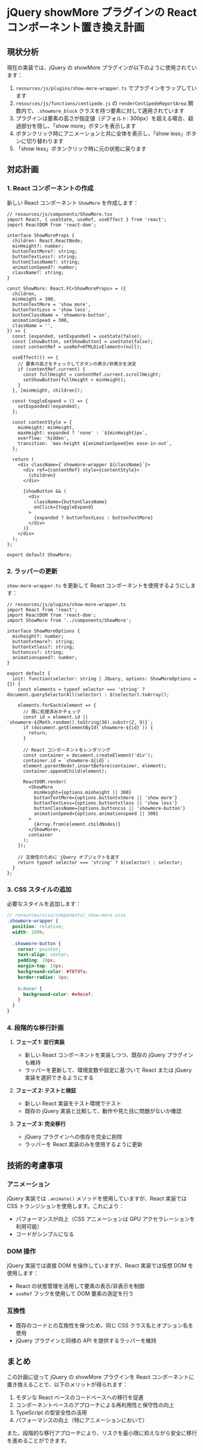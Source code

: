 
# jQuery showMore プラグインの React コンポーネント置き換え計画

## 現状分析

現在の実装では、jQuery の showMore プラグインが以下のように使用されています：

1. `resources/js/plugins/show-more-wrapper.ts` でプラグインをラップしています
2. `resources/js/functions/centipede.js` の `renderCentipedeReportArea` 関数内で、`.showmore_block` クラスを持つ要素に対して適用されています
3. プラグインは要素の高さが指定値（デフォルト: 300px）を超える場合、超過部分を隠し、「show more」ボタンを表示します
4. ボタンクリック時にアニメーションと共に全体を表示し、「show less」ボタンに切り替わります
5. 「show less」ボタンクリック時に元の状態に戻ります

## 対応計画

### 1. React コンポーネントの作成

新しい React コンポーネント `ShowMore` を作成します：

```tsx
// resources/js/components/ShowMore.tsx
import React, { useState, useRef, useEffect } from 'react';
import ReactDOM from 'react-dom';

interface ShowMoreProps {
  children: React.ReactNode;
  minHeight?: number;
  buttonTextMore?: string;
  buttonTextLess?: string;
  buttonClassName?: string;
  animationSpeed?: number;
  className?: string;
}

const ShowMore: React.FC<ShowMoreProps> = ({
  children,
  minHeight = 300,
  buttonTextMore = 'show more',
  buttonTextLess = 'show less',
  buttonClassName = 'showmore-button',
  animationSpeed = 300,
  className = '',
}) => {
  const [expanded, setExpanded] = useState(false);
  const [showButton, setShowButton] = useState(false);
  const contentRef = useRef<HTMLDivElement>(null);

  useEffect(() => {
    // 要素の高さをチェックしてボタンの表示/非表示を決定
    if (contentRef.current) {
      const fullHeight = contentRef.current.scrollHeight;
      setShowButton(fullHeight > minHeight);
    }
  }, [minHeight, children]);

  const toggleExpand = () => {
    setExpanded(!expanded);
  };

  const contentStyle = {
    minHeight: minHeight,
    maxHeight: expanded ? 'none' : `${minHeight}px`,
    overflow: 'hidden',
    transition: `max-height ${animationSpeed}ms ease-in-out`,
  };

  return (
    <div className={`showmore-wrapper ${className}`}>
      <div ref={contentRef} style={contentStyle}>
        {children}
      </div>
      
      {showButton && (
        <div 
          className={buttonClassName} 
          onClick={toggleExpand}
        >
          {expanded ? buttonTextLess : buttonTextMore}
        </div>
      )}
    </div>
  );
};

export default ShowMore;
```

### 2. ラッパーの更新

`show-more-wrapper.ts` を更新して React コンポーネントを使用するようにします：

```tsx
// resources/js/plugins/show-more-wrapper.ts
import React from 'react';
import ReactDOM from 'react-dom';
import ShowMore from '../components/ShowMore';

interface ShowMoreOptions {
  minheight?: number;
  buttontxtmore?: string;
  buttontxtless?: string;
  buttoncss?: string;
  animationspeed?: number;
}

export default {
  init: function(selector: string | JQuery, options: ShowMoreOptions = {}) {
    const elements = typeof selector === 'string' ? document.querySelectorAll(selector) : $(selector).toArray();
    
    elements.forEach(element => {
      // 既に処理済みかチェック
      const id = element.id || `showmore-${Math.random().toString(36).substr(2, 9)}`;
      if (document.getElementById(`showmore-${id}`)) {
        return;
      }
      
      // React コンポーネントをレンダリング
      const container = document.createElement('div');
      container.id = `showmore-${id}`;
      element.parentNode?.insertBefore(container, element);
      container.appendChild(element);
      
      ReactDOM.render(
        <ShowMore
          minHeight={options.minheight || 300}
          buttonTextMore={options.buttontxtmore || 'show more'}
          buttonTextLess={options.buttontxtless || 'show less'}
          buttonClassName={options.buttoncss || 'showmore-button'}
          animationSpeed={options.animationspeed || 300}
        >
          {Array.from(element.childNodes)}
        </ShowMore>,
        container
      );
    });
    
    // 互換性のために jQuery オブジェクトを返す
    return typeof selector === 'string' ? $(selector) : selector;
  }
};
```

### 3. CSS スタイルの追加

必要なスタイルを追加します：

```scss
// resources/scss/components/_show-more.scss
.showmore-wrapper {
  position: relative;
  width: 100%;
  
  .showmore-button {
    cursor: pointer;
    text-align: center;
    padding: 10px;
    margin-top: 10px;
    background-color: #f8f9fa;
    border-radius: 4px;
    
    &:hover {
      background-color: #e9ecef;
    }
  }
}
```

### 4. 段階的な移行計画

1. **フェーズ 1: 並行実装**
    - 新しい React コンポーネントを実装しつつ、既存の jQuery プラグインも維持
    - ラッパーを更新して、環境変数や設定に基づいて React または jQuery 実装を選択できるようにする

2. **フェーズ 2: テストと検証**
    - 新しい React 実装をテスト環境でテスト
    - 既存の jQuery 実装と比較して、動作や見た目に問題がないか確認

3. **フェーズ 3: 完全移行**
    - jQuery プラグインへの依存を完全に削除
    - ラッパーを React 実装のみを使用するように更新

## 技術的考慮事項

### アニメーション

jQuery 実装では `.animate()` メソッドを使用していますが、React 実装では CSS トランジションを使用します。これにより：
- パフォーマンスが向上（CSS アニメーションは GPU アクセラレーションを利用可能）
- コードがシンプルになる

### DOM 操作

jQuery 実装では直接 DOM を操作していますが、React 実装では仮想 DOM を使用します：
- React の状態管理を活用して要素の表示/非表示を制御
- `useRef` フックを使用して DOM 要素の測定を行う

### 互換性

- 既存のコードとの互換性を保つため、同じ CSS クラス名とオプション名を使用
- jQuery プラグインと同様の API を提供するラッパーを維持

## まとめ

この計画に従って jQuery の showMore プラグインを React コンポーネントに置き換えることで、以下のメリットが得られます：

1. モダンな React ベースのコードベースへの移行を促進
2. コンポーネントベースのアプローチによる再利用性と保守性の向上
3. TypeScript の型安全性の活用
4. パフォーマンスの向上（特にアニメーションにおいて）

また、段階的な移行アプローチにより、リスクを最小限に抑えながら安全に移行を進めることができます。
